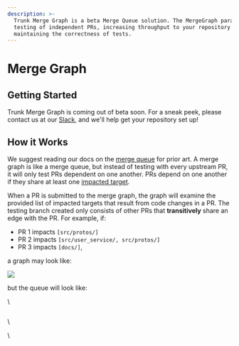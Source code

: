 ```yaml
---
description: >-
  Trunk Merge Graph is a beta Merge Queue solution. The MergeGraph parallelizes
  testing of independent PRs, increasing throughput to your repository while
  maintaining the correctness of tests.
---
```


# Merge Graph

## Getting Started

Trunk Merge Graph is coming out of beta soon. For a sneak peek, please contact us at our [Slack](https://slack.trunk.io/), and we'll help get your repository set up!

## How it Works

We suggest reading our docs on the [merge queue](../merge/) for prior art. A merge graph is like a merge queue, but instead of testing with every upstream PR, it will only test PRs dependent on one another. PRs depend on one another if they share at least one [impacted target](impacted-targets.md).

When a PR is submitted to the merge graph, the graph will examine the provided list of impacted targets that result from code changes in a PR. The testing branch created only consists of other PRs that **transitively** share an edge with the PR. For example, if:

* PR 1 impacts `[src/protos/]`
* PR 2 impacts `[src/user_service/, src/protos/]`
* PR 3 impacts `[docs/]`,

a graph may look like:

![](<../.gitbook/assets/Screen Shot 2023-08-22 at 1.52.51 PM.png>)

but the queue will look like:

\


<figure><img src="../.gitbook/assets/image (1) (1).png" alt=""><figcaption></figcaption></figure>

\


\
